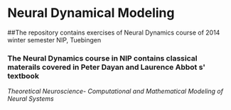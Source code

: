 # Neural Dynamical Modeling
##The repository contains exercises of Neural Dynamics course of 2014 winter semester NIP, Tuebingen
### The Neural Dynamics course in NIP contains classical materails covered in Peter Dayan and Laurence Abbot s' textbook 
*Theoretical Neuroscience- Computational and Mathematical Modeling of Neural Systems* 



